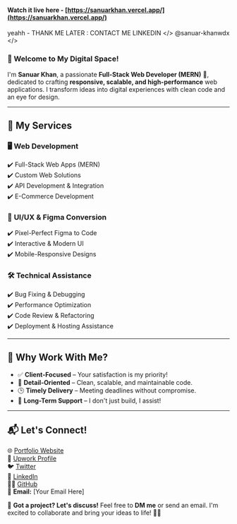#### Watch it live here - [https://sanuarkhan.vercel.app/](https://sanuarkhan.vercel.app/)

yeahh - THANK ME LATER : CONTACT ME LINKEDIN </> @sanuar-khanwdx </>

### 👋 Welcome to My Digital Space!

I'm **Sanuar Khan**, a passionate **Full-Stack Web Developer (MERN)** 🚀, dedicated to crafting **responsive, scalable, and high-performance** web applications. I transform ideas into digital experiences with clean code and an eye for design.

---

## 🌟 **My Services**

### 🖥️ **Web Development**

✔️ Full-Stack Web Apps (MERN)  
✔️ Custom Web Solutions  
✔️ API Development & Integration  
✔️ E-Commerce Development

### 🎨 **UI/UX & Figma Conversion**

✔️ Pixel-Perfect Figma to Code  
✔️ Interactive & Modern UI  
✔️ Mobile-Responsive Designs

### 🛠️ **Technical Assistance**

✔️ Bug Fixing & Debugging  
✔️ Performance Optimization  
✔️ Code Review & Refactoring  
✔️ Deployment & Hosting Assistance

---

## 🚀 **Why Work With Me?**

- ✅ **Client-Focused** – Your satisfaction is my priority!
- 🎯 **Detail-Oriented** – Clean, scalable, and maintainable code.
- 🕒 **Timely Delivery** – Meeting deadlines without compromise.
- 🤝 **Long-Term Support** – I don't just build, I assist!

---

## 📬 **Let's Connect!**

🌐 [Portfolio Website](#)  
💼 [Upwork Profile](https://www.upwork.com/freelancers/~014d116aa11aa0b1ad?mp_source=share)  
🐦 [Twitter](https://x.com/Sanuarkhanwdx)  
🔗 [LinkedIn](https://www.linkedin.com/in/Sanuarpgda)  
👨‍💻 [GitHub](https://github.com/sanuarKhan)  
📧 **Email:** [Your Email Here]

📩 **Got a project? Let's discuss!** Feel free to **DM me** or send an email. I'm excited to collaborate and bring your ideas to life! 🎯🔥
